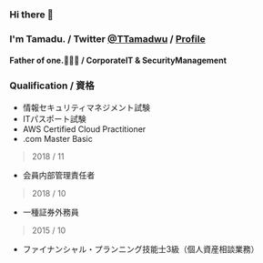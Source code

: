 ### Hi there 👋
### I'm Tamadu. / Twitter [@TTamadwu](https://twitter.com/TTamadwu) / [Profile](tamadu.wraptas.site)
#### Father of one.:family_man_woman_boy: / CorporateIT & SecurityManagement


### Qualification / 資格
 
 - 情報セキュリティマネジメント試験
 - ITパスポート試験
 - AWS Certified Cloud Practitioner
 - .com Master Basic

> 2018 / 11     
 - 会員内部管理責任者

> 2018 / 10     
 - 一種証券外務員

> 2015 / 10     
 - ファイナンシャル・プランニング技能士3級（個人資産相談業務）
